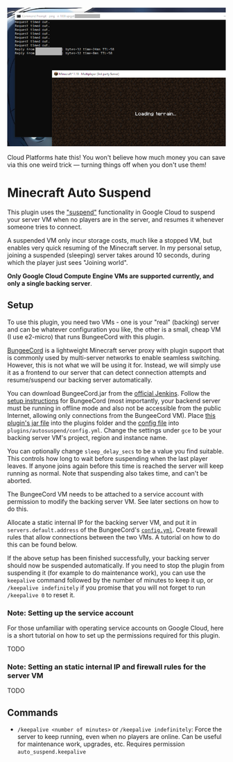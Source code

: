 ![A screenshot of two windows: Minecraft showing "Loading terrain...", and a command prompt showing the output of "ping" changing from "Request timed out" to "Reply from (redacted) ..."](readme-img.png)

Cloud Platforms hate this! You won't believe how much money you can save via this one weird trick &mdash; turning things off when you don't use them!

# Minecraft Auto Suspend

This plugin uses the ["suspend"](https://cloud.google.com/compute/docs/instances/suspend-resume-instance) functionality in Google Cloud to suspend your server VM when no players are in the server, and resumes it whenever someone tries to connect.

A suspended VM only incur storage costs, much like a stopped VM, but enables very quick resuming of the Minecraft server. In my personal setup, joining a suspended (sleeping) server takes around 10 seconds, during which the player just sees "Joining world".

**Only Google Cloud Compute Engine VMs are supported currently, and only a single backing server**.

## Setup

To use this plugin, you need two VMs - one is your "real" (backing) server and can be whatever configuration you like, the other is a small, cheap VM (I use e2-micro) that runs BungeeCord with this plugin.

[BungeeCord](https://www.spigotmc.org/wiki/about-bungeecord/) is a lightweight Minecraft server proxy with plugin support that is commonly used by multi-server networks to enable seamless switching. However, this is not what we will be using it for. Instead, we will simply use it as a frontend to our server that can detect connection attempts and resume/suspend our backing server automatically.

You can download BungeeCord.jar from the [official Jenkins](https://ci.md-5.net/job/BungeeCord/). Follow the [setup instructions](https://www.spigotmc.org/wiki/bungeecord-installation/#general-installation-advice) for BungeeCord (most importantly, your backend server must be running in offline mode and also not be accessible from the public Internet, allowing only connections from the BungeeCord VM). Place [this plugin's jar file](https://github.com/micromaomao/minecraft-autosuspend/releases/) into the plugins folder and the [config file](bungeecord/plugins/autosuspend/config.yml) into `plugins/autosuspend/config.yml`. Change the settings under `gce` to be your backing server VM's project, region and instance name.

You can optionally change `sleep_delay_secs` to be a value you find suitable. This controls how long to wait before suspending when the last player leaves. If anyone joins again before this time is reached the server will keep running as normal. Note that suspending also takes time, and can't be aborted.

The BungeeCord VM needs to be attached to a service account with permission to modify the backing server VM. See later sections on how to do this.

Allocate a static internal IP for the backing server VM, and put it in `servers.default.address` of the BungeeCord's [`config.yml`](bungeecord/config.yml). Create firewall rules that allow connections between the two VMs. A tutorial on how to do this can be found below.

If the above setup has been finished successfully, your backing server should now be suspended automatically. If you need to stop the plugin from suspending it (for example to do maintenance work), you can use the `keepalive` command followed by the number of minutes to keep it up, or `/keepalive indefinitely` if you promise that you will not forget to run `/keepalive 0` to reset it.

### Note: Setting up the service account

For those unfamiliar with operating service accounts on Google Cloud, here is a short tutorial on how to set up the permissions required for this plugin.

TODO

### Note: Setting an static internal IP and firewall rules for the server VM

TODO

## Commands

* `/keepalive <number of minutes>` or `/keepalive indefinitely`: Force the server to keep running, even when no players are online. Can be useful for maintenance work, upgrades, etc. Requires permission `auto_suspend.keepalive`
